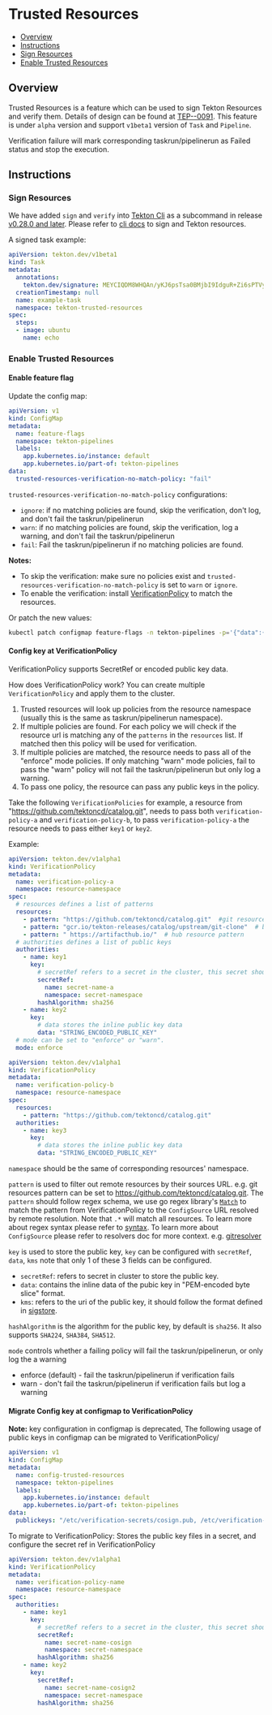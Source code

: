 <!--
---
linkTitle: "Trusted Resources"
weight: 312
---
-->

# Trusted Resources

- [Overview](#overview)
- [Instructions](#Instructions)
 - [Sign Resources](#sign-resources)
 - [Enable Trusted Resources](#enable-trusted-resources)

## Overview

Trusted Resources is a feature which can be used to sign Tekton Resources and verify them. Details of design can be found at [TEP--0091](https://github.com/tektoncd/community/blob/main/teps/0091-trusted-resources.md). This feature is under `alpha` version and support `v1beta1` version of `Task` and `Pipeline`.

Verification failure will mark corresponding taskrun/pipelinerun as Failed status and stop the execution.

## Instructions

### Sign Resources
We have added `sign` and `verify` into [Tekton Cli](https://github.com/tektoncd/cli) as a subcommand in release [v0.28.0 and later](https://github.com/tektoncd/cli/releases/tag/v0.28.0). Please refer to [cli docs](https://github.com/tektoncd/cli/blob/main/docs/cmd/tkn_task_sign.md) to sign and Tekton resources.

A signed task example:
```yaml
apiVersion: tekton.dev/v1beta1
kind: Task
metadata:
  annotations:
    tekton.dev/signature: MEYCIQDM8WHQAn/yKJ6psTsa0BMjbI9IdguR+Zi6sPTVynxv6wIhAMy8JSETHP7A2Ncw7MyA7qp9eLsu/1cCKOjRL1mFXIKV
  creationTimestamp: null
  name: example-task
  namespace: tekton-trusted-resources
spec:
  steps:
  - image: ubuntu
    name: echo
```

### Enable Trusted Resources

#### Enable feature flag

Update the config map:
```yaml
apiVersion: v1
kind: ConfigMap
metadata:
  name: feature-flags
  namespace: tekton-pipelines
  labels:
    app.kubernetes.io/instance: default
    app.kubernetes.io/part-of: tekton-pipelines
data:
  trusted-resources-verification-no-match-policy: "fail"
```

`trusted-resources-verification-no-match-policy` configurations:
 * `ignore`: if no matching policies are found, skip the verification, don't log, and don't fail the taskrun/pipelinerun
 * `warn`:  if no matching policies are found, skip the verification, log a warning, and don't fail the taskrun/pipelinerun
 * `fail`: Fail the taskrun/pipelinerun if no matching policies are found.

 **Notes:**
 * To skip the verification: make sure no policies exist and `trusted-resources-verification-no-match-policy` is set to `warn` or `ignore`.
 * To enable the verification: install [VerificationPolicy](#config-key-at-verificationpolicy) to match the resources.

Or patch the new values:
```bash
kubectl patch configmap feature-flags -n tekton-pipelines -p='{"data":{"trusted-resources-verification-no-match-policy":"fail"}}
```

#### Config key at VerificationPolicy
VerificationPolicy supports SecretRef or encoded public key data.

How does VerificationPolicy work?
You can create multiple `VerificationPolicy` and apply them to the cluster.
1. Trusted resources will look up policies from the resource namespace (usually this is the same as taskrun/pipelinerun namespace).
2. If multiple policies are found. For each policy we will check if the resource url is matching any of the `patterns` in the `resources` list. If matched then this policy will be used for verification.
3. If multiple policies are matched, the resource needs to pass all of the "enforce" mode policies. If only matching "warn" mode policies, fail to pass the "warn" policy will not fail the taskrun/pipelinerun but only log a warning.
4. To pass one policy, the resource can pass any public keys in the policy.

Take the following `VerificationPolicies` for example, a resource from "https://github.com/tektoncd/catalog.git", needs to pass both `verification-policy-a` and `verification-policy-b`, to pass `verification-policy-a` the resource needs to pass either `key1` or `key2`.

Example:
```yaml
apiVersion: tekton.dev/v1alpha1
kind: VerificationPolicy
metadata:
  name: verification-policy-a
  namespace: resource-namespace
spec:
  # resources defines a list of patterns
  resources:
    - pattern: "https://github.com/tektoncd/catalog.git"  #git resource pattern
    - pattern: "gcr.io/tekton-releases/catalog/upstream/git-clone"  # bundle resource pattern
    - pattern: " https://artifacthub.io/"  # hub resource pattern
  # authorities defines a list of public keys
  authorities:
    - name: key1
      key:
        # secretRef refers to a secret in the cluster, this secret should contain public keys data
        secretRef:
          name: secret-name-a
          namespace: secret-namespace
        hashAlgorithm: sha256
    - name: key2
      key:
        # data stores the inline public key data
        data: "STRING_ENCODED_PUBLIC_KEY"
  # mode can be set to "enforce" or "warn".
  mode: enforce
```

```yaml
apiVersion: tekton.dev/v1alpha1
kind: VerificationPolicy
metadata:
  name: verification-policy-b
  namespace: resource-namespace
spec:
  resources:
    - pattern: "https://github.com/tektoncd/catalog.git"
  authorities:
    - name: key3
      key:
        # data stores the inline public key data
        data: "STRING_ENCODED_PUBLIC_KEY"
```

`namespace` should be the same of corresponding resources' namespace.

`pattern` is used to filter out remote resources by their sources URL. e.g. git resources pattern can be set to https://github.com/tektoncd/catalog.git. The `pattern` should follow regex schema, we use go regex library's [`Match`](https://pkg.go.dev/regexp#Match) to match the pattern from VerificationPolicy to the `ConfigSource` URL resolved by remote resolution. Note that `.*` will match all resources.
To learn more about regex syntax please refer to [syntax](https://pkg.go.dev/regexp/syntax).
To learn more about `ConfigSource` please refer to resolvers doc for more context. e.g. [gitresolver](./git-resolver.md)

 `key` is used to store the public key, `key` can be configured with `secretRef`, `data`, `kms` note that only 1 of these 3 fields can be configured.

  * `secretRef`: refers to secret in cluster to store the public key.
  * `data`: contains the inline data of the pubic key in "PEM-encoded byte slice" format.
  * `kms`: refers to the uri of the public key, it should follow the format defined in [sigstore](https://docs.sigstore.dev/cosign/kms_support).

`hashAlgorithm` is the algorithm for the public key, by default is `sha256`. It also supports `SHA224`, `SHA384`, `SHA512`.

`mode` controls whether a failing policy will fail the taskrun/pipelinerun, or only log the a warning
 * enforce (default) - fail the taskrun/pipelinerun if verification fails
 * warn - don't fail the taskrun/pipelinerun if verification fails but log a warning

#### Migrate Config key at configmap to VerificationPolicy
**Note:** key configuration in configmap is deprecated,
The following usage of public keys in configmap can be migrated to VerificationPolicy/

```yaml
apiVersion: v1
kind: ConfigMap
metadata:
  name: config-trusted-resources
  namespace: tekton-pipelines
  labels:
    app.kubernetes.io/instance: default
    app.kubernetes.io/part-of: tekton-pipelines
data:
  publickeys: "/etc/verification-secrets/cosign.pub, /etc/verification-secrets/cosign2.pub"
```

To migrate to VerificationPolicy: Stores the public key files in a secret, and configure the secret ref in VerificationPolicy

```yaml
apiVersion: tekton.dev/v1alpha1
kind: VerificationPolicy
metadata:
  name: verification-policy-name
  namespace: resource-namespace
spec:
  authorities:
    - name: key1
      key:
        # secretRef refers to a secret in the cluster, this secret should contain public keys data
        secretRef:
          name: secret-name-cosign
          namespace: secret-namespace
        hashAlgorithm: sha256
    - name: key2
      key:
        secretRef:
          name: secret-name-cosign2
          namespace: secret-namespace
        hashAlgorithm: sha256
```
